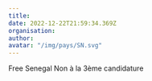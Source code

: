 ```yaml
---
title: 
date: 2022-12-22T21:59:34.369Z
organisation: 
author: 
avatar: "/img/pays/SN.svg"
---
```


Free Senegal
Non à la 3ème candidature